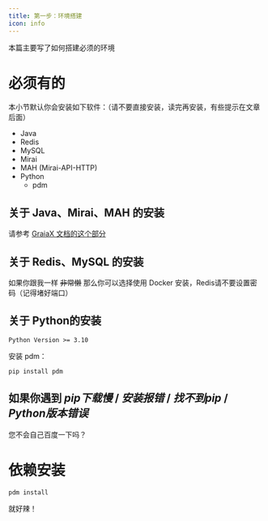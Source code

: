 ```yaml
---
title: 第一步：环境搭建
icon: info
---
```


本篇主要写了如何搭建必须的环境

# 必须有的

本小节默认你会安装如下软件：（请不要直接安装，读完再安装，有些提示在文章后面）

- Java
- Redis
- MySQL
- Mirai
- MAH (Mirai-API-HTTP)
- Python
  - pdm

## 关于 Java、Mirai、MAH 的安装

请参考 [GraiaX 文档的这个部分](https://graiax.cn/before/install_mirai.html)

## 关于 Redis、MySQL 的安装

如果你跟我一样 ~~非常懒~~ 那么你可以选择使用 Docker 安装，Redis请不要设置密码（记得堵好端口）<br>

## 关于 Python的安装

```text
Python Version >= 3.10
```

安装 pdm：

```shell
pip install pdm
```

## 如果你遇到 *pip下载慢* / *安装报错* / *找不到pip* / *Python版本错误*

您不会自己百度一下吗？

# 依赖安装

```shell
pdm install
```

就好辣！
